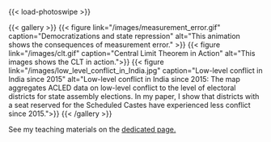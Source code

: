 
{{< load-photoswipe >}}

{{< gallery >}}
  {{< figure link="/images/measurement_error.gif" caption="Democratizations and state repression" alt="This animation shows the consequences of measurement error." >}}
  {{< figure link="/images/clt.gif" caption="Central Limit Theorem in Action"  alt="This images shows the CLT in action.">}}
  {{< figure link="/images/low_level_conflict_in_India.jpg"  caption="Low-level conflict in India since 2015" alt="Low-level conflict in India since 2015: The map aggregates ACLED data on low-level conflict to the level of electoral districts for state assembly elections. In my paper, I show that districts with a seat reserved for the Scheduled Castes have experienced less conflict since 2015.">}}
{{< /gallery >}}



See my teaching materials on the <a href="/teaching.html">dedicated page.</a>

